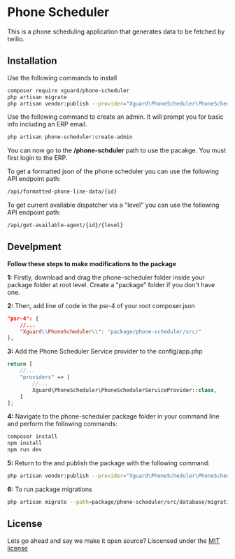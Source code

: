 # Phone Scheduler

This is a phone scheduling application that generates data to be fetched by twilio. 

## Installation

Use the following commands to install

```bash
composer require xguard/phone-scheduler
php artisan migrate
php artisan vendor:publish --provider="Xguard\PhoneScheduler\PhoneSchedulerServiceProvider" --force
```
Use the following command to create an admin. It will prompt you for basic info including an ERP email.

```bash
php artisan phone-scheduler:create-admin
```
You can now go to the **/phone-schduler** path to use the pacakge. You must first login to the ERP. 

To get a formatted json of the phone scheduler you can use the following API endpoint path:

```bash
/api/formatted-phone-line-data/{id}
```
To get current available dispatcher via a "level" you can use the following API endpoint path:

```bash
/api/get-available-agent/{id}/{level}
```


## Develpment 

**Follow these steps to make modifications to the package**

**1:** Firstly, download and drag the phone-scheduler folder inside your package folder at root level. 
Create a "package" folder if you don't have one.


**2:** Then, add line of code in the psr-4 of your root composer.json
```json
"psr-4": {
    //...
    "Xguard\\PhoneScheduler\\": "package/phone-scheduler/src/"
},
```
**3:** Add the Phone Scheduler Service provider to the config/app.php

```php
return [
    //...
    "providers" => [
        //...
        Xguard\PhoneScheduler\PhoneSchedulerServiceProvider::class,
    ]
];

```

**4:** Navigate to the phone-scheduler package folder in your command line and perform the following commands:
```bash
composer install
npm install
npm run dev
```

**5:** Return to the  and publish the package with the following command:
```bash
php artisan vendor:publish --provider="Xguard\PhoneScheduler\PhoneSchedulerServiceProvider" --force
```

**6:** To run package migrations
```bash
php artisan migrate --path=package/phone-scheduler/src/database/migrations
```



## License
Lets go ahead and say we make it open source? Liscensed under the [MIT license](https://choosealicense.com/licenses/mit/)

